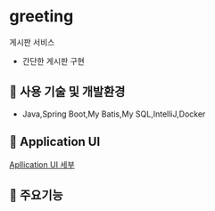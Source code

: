# greeting
게시판 서비스
+ 간단한 게시판 구현 
## :key: 사용 기술 및 개발환경
+ Java,Spring Boot,My Batis,My SQL,IntelliJ,Docker
## :key: Application UI
[Apllication UI 세부](https://github.com/f-lab-edu/NaNoom_SNS/wiki/Application-UI) </br>
## :key: 주요기능

